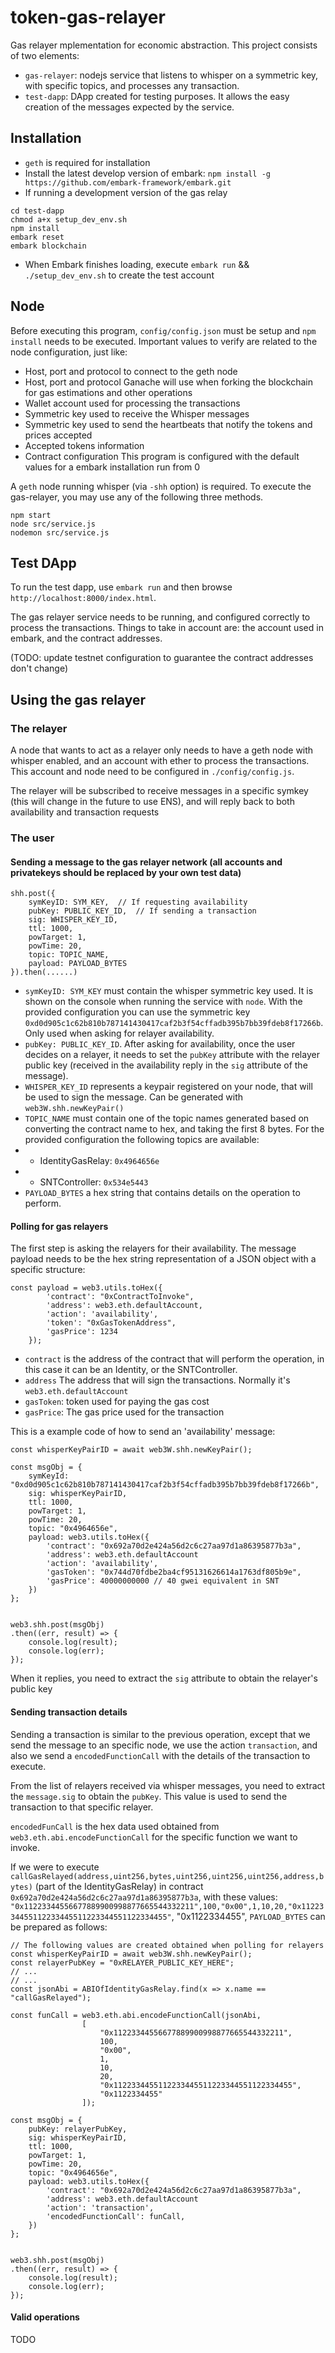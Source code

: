 # token-gas-relayer
Gas relayer mplementation for economic abstraction. This project consists of two elements:
- `gas-relayer`: nodejs service that listens to whisper on a symmetric key, with specific topics, and processes any transaction.
- `test-dapp`: DApp created for testing purposes. It allows the easy creation of the messages expected by the service.

## Installation
- `geth` is required for installation
- Install the latest develop version of embark: `npm install -g https://github.com/embark-framework/embark.git`
- If running a development version of the gas relay
```
cd test-dapp
chmod a+x setup_dev_env.sh
npm install
embark reset
embark blockchain
```
- When Embark finishes loading, execute `embark run` && `./setup_dev_env.sh` to create the test account

## Node

Before executing this program, `config/config.json` must be setup and `npm install` needs to be executed. Important values to verify are related to the node configuration, just like:
- Host, port and protocol to connect to the geth node
- Host, port and protocol Ganache will use when forking the blockchain for gas estimations and other operations
- Wallet account used for processing the transactions
- Symmetric key used to receive the Whisper messages
- Symmetric key used to send the heartbeats that notify the tokens and prices accepted
- Accepted tokens information
- Contract configuration
This program is configured with the default values for a embark installation run from 0

A `geth` node running whisper (via `-shh` option) is required. To execute the gas-relayer, you may use any of the following three methods.

```
npm start
node src/service.js
nodemon src/service.js
```

## Test DApp
To run the test dapp, use `embark run` and then browse `http://localhost:8000/index.html`.

The gas relayer service needs to be running, and configured correctly to process the transactions. Things to take in account are: the account used in embark, and the contract addresses.

(TODO: update testnet configuration to guarantee the contract addresses don't change)



## Using the gas relayer

### The relayer
A node that wants to act as a relayer only needs to have a geth node with whisper enabled, and an account with ether to process the transactions. This account and node need to be configured in `./config/config.js`.

The relayer will be subscribed to receive messages in a specific symkey (this will change in the future to use ENS), and will reply back to both availability and transaction requests

### The user

#### Sending a message to the gas relayer network (all accounts and privatekeys should be replaced by your own test data)
```
shh.post({
    symKeyID: SYM_KEY,  // If requesting availability
    pubKey: PUBLIC_KEY_ID,  // If sending a transaction
    sig: WHISPER_KEY_ID, 
    ttl: 1000, 
    powTarget: 1, 
    powTime: 20, 
    topic: TOPIC_NAME, 
    payload: PAYLOAD_BYTES
}).then(......)
```
- `symKeyID: SYM_KEY` must contain the whisper symmetric key used. It is shown on the console when running the service with `node`. With the provided configuration you can use the symmetric key `0xd0d905c1c62b810b787141430417caf2b3f54cffadb395b7bb39fdeb8f17266b`. Only used when asking for relayer availability.
- `pubKey: PUBLIC_KEY_ID`. After asking for availability, once the user decides on a relayer, it needs to set the `pubKey` attribute with the relayer public key (received in the availability reply in the `sig` attribute of the message).  
- `WHISPER_KEY_ID` represents a keypair registered on your node, that will be used to sign the message. Can be generated with `web3W.shh.newKeyPair()`
- `TOPIC_NAME` must contain one of the topic names generated based on converting the contract name to hex, and taking the first 8 bytes. For the provided configuration the following topics are available:
- - IdentityGasRelay: `0x4964656e`
- - SNTController: `0x534e5443`
- `PAYLOAD_BYTES` a hex string that contains details on the operation to perform.


#### Polling for gas relayers
The first step is asking the relayers for their availability. The message payload needs to be the hex string representation of a JSON object with a specific structure:

```
const payload = web3.utils.toHex({
        'contract': "0xContractToInvoke",
        'address': web3.eth.defaultAccount,
        'action': 'availability',
        'token': "0xGasTokenAddress",
        'gasPrice': 1234
    });
```

- `contract` is the address of the contract that will perform the operation, in this case it can be an Identity, or the SNTController.
- `address` The address that will sign the transactions. Normally it's `web3.eth.defaultAccount`
- `gasToken`: token used for paying the gas cost
- `gasPrice`: The gas price used for the transaction

This is a example code of how to send an 'availability' message:

```
const whisperKeyPairID = await web3W.shh.newKeyPair();

const msgObj = { 
    symKeyId: "0xd0d905c1c62b810b787141430417caf2b3f54cffadb395b7bb39fdeb8f17266b", 
    sig: whisperKeyPairID,
    ttl: 1000, 
    powTarget: 1, 
    powTime: 20, 
    topic: "0x4964656e", 
    payload: web3.utils.toHex({
        'contract': "0x692a70d2e424a56d2c6c27aa97d1a86395877b3a",
        'address': web3.eth.defaultAccount
        'action': 'availability',
        'gasToken': "0x744d70fdbe2ba4cf95131626614a1763df805b9e",
        'gasPrice': 40000000000 // 40 gwei equivalent in SNT
    })
};

        
web3.shh.post(msgObj)
.then((err, result) => {
    console.log(result);
    console.log(err);
});
```

When it replies, you need to extract the `sig` attribute to obtain the relayer's public key

#### Sending transaction details

Sending a transaction is similar to the previous operation, except that we send the message to an specific node, we use the action `transaction`, and also we send a `encodedFunctionCall` with the details of the transaction to execute.

From the list of relayers received via whisper messages, you need to extract the `message.sig` to obtain the `pubKey`. This value is used to send the transaction to that specific relayer.

`encodedFunCall` is the hex data used obtained from `web3.eth.abi.encodeFunctionCall` for the specific function we want to invoke.

If we were to execute `callGasRelayed(address,uint256,bytes,uint256,uint256,uint256,address,bytes)` (part of the IdentityGasRelay) in contract `0x692a70d2e424a56d2c6c27aa97d1a86395877b3a`, with these values: `"0x11223344556677889900998877665544332211",100,"0x00",1,10,20,"0x1122334455112233445511223344551122334455"`, "0x1122334455", `PAYLOAD_BYTES` can be prepared as follows: 

```
// The following values are created obtained when polling for relayers
const whisperKeyPairID = await web3W.shh.newKeyPair();
const relayerPubKey = "0xRELAYER_PUBLIC_KEY_HERE";
// ...
// ...
const jsonAbi = ABIOfIdentityGasRelay.find(x => x.name == "callGasRelayed");

const funCall = web3.eth.abi.encodeFunctionCall(jsonAbi,
                [
                    "0x11223344556677889900998877665544332211", 
                    100, 
                    "0x00",
                    1,
                    10,
                    20,
                    "0x1122334455112233445511223344551122334455",
                    "0x1122334455"
                ]);

const msgObj = { 
    pubKey: relayerPubKey, 
    sig: whisperKeyPairID,
    ttl: 1000, 
    powTarget: 1, 
    powTime: 20, 
    topic: "0x4964656e", 
    payload: web3.utils.toHex({
        'contract': "0x692a70d2e424a56d2c6c27aa97d1a86395877b3a",
        'address': web3.eth.defaultAccount
        'action': 'transaction',
        'encodedFunctionCall': funCall,
    })
};

        
web3.shh.post(msgObj)
.then((err, result) => {
    console.log(result);
    console.log(err);
});

```


#### Valid operations
TODO

